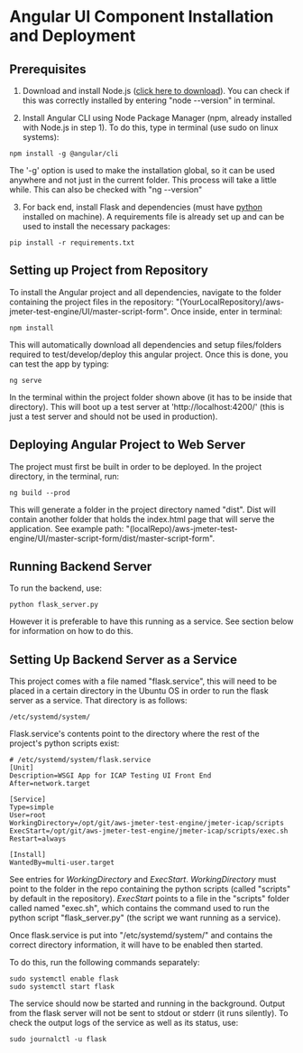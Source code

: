 # Angular UI Component Installation and Deployment

## Prerequisites

1. Download and install Node.js ([click here to download](https://nodejs.org/en/)). You can check if this was correctly installed by entering "node --version" in terminal.

2. Install Angular CLI using Node Package Manager (npm, already installed with Node.js in step 1). To do this, type in terminal (use sudo on linux systems):
```
npm install -g @angular/cli
```

The '-g' option is used to make the installation global, so it can be used anywhere and not just in the current folder. This process will take a little while. This can also be checked with "ng --version"

3. For back end, install Flask and dependencies (must have [python](https://www.python.org/downloads/) installed on machine). A requirements file is already set up and can be used to install the necessary packages:
```
pip install -r requirements.txt
```

## Setting up Project from Repository

To install the Angular project and all dependencies, navigate to the folder containing the project files in the repository: "(YourLocalRepository)/aws-jmeter-test-engine/UI/master-script-form". Once inside, enter in terminal:
```
npm install
```

This will automatically download all dependencies and setup files/folders required to test/develop/deploy this angular project. Once this is done, you can test the app by typing:
```
ng serve
```
In the terminal within the project folder shown above (it has to be inside that directory). This will boot up a test server at 'http://localhost:4200/' (this is just a test server and should not be used in production).

## Deploying Angular Project to Web Server

The project must first be built in order to be deployed. In the project directory, in the terminal, run:
```
ng build --prod
```

This will generate a folder in the project directory named "dist". Dist will contain another folder that holds the index.html page that will serve the application. See example path: "(localRepo)/aws-jmeter-test-engine/UI/master-script-form/dist/master-script-form".

## Running Backend Server

To run the backend, use:
```
python flask_server.py
```
However it is preferable to have this running as a service. See section below for information on how to do this.

## Setting Up Backend Server as a Service

This project comes with a file named "flask.service", this will need to be placed in a certain directory in the Ubuntu OS in order to run the flask server as a service. That directory is as follows:

```
/etc/systemd/system/
```

Flask.service's contents point to the directory where the rest of the project's python scripts exist:

```
# /etc/systemd/system/flask.service
[Unit]
Description=WSGI App for ICAP Testing UI Front End
After=network.target

[Service]
Type=simple
User=root
WorkingDirectory=/opt/git/aws-jmeter-test-engine/jmeter-icap/scripts
ExecStart=/opt/git/aws-jmeter-test-engine/jmeter-icap/scripts/exec.sh
Restart=always

[Install]
WantedBy=multi-user.target
```

See entries for *WorkingDirectory* and *ExecStart*. *WorkingDirectory* must point to the folder in the repo containing the python scripts (called "scripts" by default in the repository). *ExecStart* points to a file in the "scripts" folder called named "exec.sh", which contains the command used to run the python script "flask_server.py" (the script we want running as a service).

Once flask.service is put into "/etc/systemd/system/" and contains the correct directory information, it will have to be enabled then started.

To do this, run the following commands separately:

```
sudo systemctl enable flask
sudo systemctl start flask
```

The service should now be started and running in the background. Output from the flask server will not be sent to stdout or stderr (it runs silently). To check the output logs of the service as well as its status, use:

```
sudo journalctl -u flask
```
